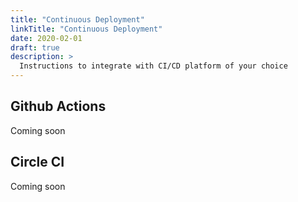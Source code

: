 ```yaml
---
title: "Continuous Deployment"
linkTitle: "Continuous Deployment"
date: 2020-02-01
draft: true
description: >
  Instructions to integrate with CI/CD platform of your choice
---
```


## Github Actions
Coming soon

## Circle CI
Coming soon


